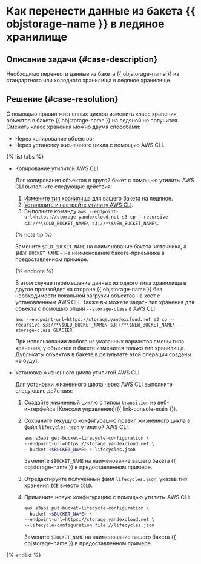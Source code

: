 # Как перенести данные из бакета {{ objstorage-name }} в ледяное хранилище


## Описание задачи {#case-description}

Необходимо перенести данные из бакета {{ objstorage-name }} из стандартного или холодного хранилища в ледяное хранилище.

## Решение {#case-resolution}

С помощью правил жизненных циклов изменить класс хранения объектов в бакете {{ objstorage-name }} на ледяной не получится. Сменить класс хранения можно двумя способами:

* Через копирование объектов;
* Через установку жизненного цикла с помощью AWS CLI. 

{% list tabs %}

- Копирование утилитой AWS CLI

    Для копирования объектов в другой бакет с помощью утилиты AWS CLI выполните следующие действия:

    1. [Измените тип хранилища](../../../storage/concepts/storage-class.md#changing-storage-class) для вашего бакета на ледяное.
    2. [Установите и настройте утилиту AWS CLI](../../../storage/tools/aws-cli.md).
    3. Выполните команду `aws --endpoint-url=https://storage.yandexcloud.net s3 cp --recursive s3://*\$OLD_BUCKET_NAME\ s3://*\$NEW_BUCKET_NAME\`.

    {% note tip %}

    Замените `$OLD_BUCKET_NAME` на наименование бакета-источника, а `$NEW_BUCKET_NAME` – на наименование бакета-приемника в предоставленном примере.

    {% endnote %}

    В этом случае перемещение данных из одного типа хранилища в другое произойдет на стороне {{ objstorage-name }} без необходимости локальной загрузки объектов на хост с установленным AWS CLI. Также вы можете задать тип хранения для объекта с помощью опции `--storage-class` в AWS CLI:
    ```
    aws --endpoint-url=https://storage.yandexcloud.net s3 cp --recursive s3://*\$OLD_BUCKET_NAME\ s3://*\$NEW_BUCKET_NAME\ --storage-class GLACIER
    ```

    При использовании любого из указанных вариантов смены типа хранения, у объектов в бакете изменится только тип хранилища. Дубликаты объектов в бакете в результате этой операции созданы не будут.

- Установка жизненного цикла утилитой AWS CLI

    Для установки жизненного цикла через AWS CLI выполните следующие действия:

    1. Создайте жизненный циклю с типом `transition` из веб-интерфейса [Консоли управления]({{ link-console-main }}).
    1. Сохраните текущую конфигурацию правил жизненного цикла в файл `lifecycles.json` утилитой AWS CLI:  

        ```bash
        aws s3api get-bucket-lifecycle-configuration \
        --endpoint-url=https://storage.yandexcloud.net \
        --bucket <$BUCKET_NAME> > lifecycles.json  
        ```

        Замените `$BUCKET_NAME` на наименование вашего бакета {{ objstorage-name }} в предоставленном примере.
    
    1. Отредактируйте полученный файл `lifecycles.json`, указав тип хранения `ICE` вместо `COLD`.
    1. Примените новую конфигурацию с помощью утилиты AWS CLI:

        ```bash
        aws s3api put-bucket-lifecycle-configuration \
        --bucket <$BUCKET_NAME> \
        --endpoint-url=https://storage.yandexcloud.net \
        --lifecycle-configuration file://lifecycles.json
        ```

        Замените `$BUCKET_NAME` на наименование вашего бакета {{ objstorage-name }} в предоставленном примере.

{% endlist %}